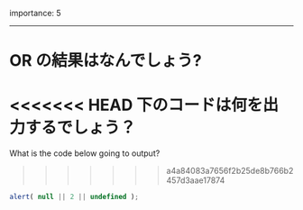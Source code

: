 importance: 5

---

# OR の結果はなんでしょう?

<<<<<<< HEAD
下のコードは何を出力するでしょう？
=======
What is the code below going to output?
>>>>>>> a4a84083a7656f2b25de8b766b2457d3aae17874

```js
alert( null || 2 || undefined );
```
